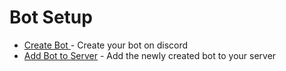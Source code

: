 # Bot Setup

* [Create Bot ](create-bot.md)- Create your bot on discord
* [Add Bot to Server](setup-bot.md) - Add the newly created bot to your server
